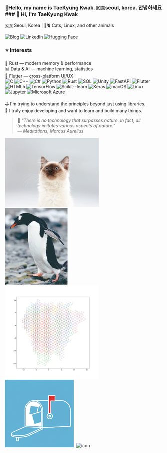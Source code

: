 ### 👋Hello, my name is TaeKyung Kwak. 🇰🇷seoul, korea. 안녕하세요 <br>### 👋 Hi, I'm TaeKyung Kwak  
🇰🇷 Seoul, Korea | 🐧🐈 Cats, Linux, and other animals  

[![Blog](https://img.shields.io/badge/Blog-www.taery.blog-blue?style=flat-square)](https://www.taery.blog)
[![LinkedIn](https://img.shields.io/badge/LinkedIn-kwaktaekyung-blue?style=flat-square&logo=linkedin)](https://www.linkedin.com/in/kwaktaekyung/)
[![Hugging Face](https://img.shields.io/badge/🤗%20Hugging%20Face-Model-yellow)](https://huggingface.co/Taery)

 

### ⭐️ Interests<br>
🦀 Rust — modern memory & performance  
📊 Data & AI — machine learning, statistics  
🚀 Flutter — cross-platform UI/UX  
![C](https://img.shields.io/badge/C-00599C?style=for-the-badge&logo=c&logoColor=white)
![C++](https://img.shields.io/badge/C++-00599C?style=for-the-badge&logo=cplusplus&logoColor=white)
![C#](https://img.shields.io/badge/C%23-239120?style=for-the-badge&logo=csharp&logoColor=white)
![Python](https://img.shields.io/badge/Python-3776AB?style=for-the-badge&logo=python&logoColor=white)
![Rust](https://img.shields.io/badge/Rust-000000?style=for-the-badge&logo=rust&logoColor=white)
![SQL](https://img.shields.io/badge/SQL-4479A1?style=for-the-badge&logo=database&logoColor=white)
![Unity](https://img.shields.io/badge/Unity-000000?style=for-the-badge&logo=unity&logoColor=white)
![FastAPI](https://img.shields.io/badge/FastAPI-009688?style=for-the-badge&logo=fastapi&logoColor=white)
![Flutter](https://img.shields.io/badge/Flutter-02569B?style=for-the-badge&logo=flutter&logoColor=white)
![HTML5](https://img.shields.io/badge/HTML5-E34F26?style=for-the-badge&logo=html5&logoColor=white)
![TensorFlow](https://img.shields.io/badge/TensorFlow-FF6F00?style=for-the-badge&logo=tensorflow&logoColor=white)
![Scikit--learn](https://img.shields.io/badge/Scikit--learn-F7931E?style=for-the-badge&logo=scikitlearn&logoColor=white)
![Keras](https://img.shields.io/badge/Keras-D00000?style=for-the-badge&logo=keras&logoColor=white)
![macOS](https://img.shields.io/badge/macOS-000000?style=for-the-badge&logo=apple&logoColor=white)
![Linux](https://img.shields.io/badge/Linux-FCC624?style=for-the-badge&logo=linux&logoColor=black)
![Jupyter](https://img.shields.io/badge/Jupyter-F37626?style=for-the-badge&logo=jupyter&logoColor=white)
![Microsoft Azure](https://img.shields.io/badge/Microsoft%20Azure-0089D6?logo=msazure&logoColor=white&style=for-the-badge)




⛳︎  I'm trying to understand the principles beyond just using libraries.<br>
👾  I truly enjoy developing and want to learn and build many things.

> 📝 *"There is no technology that surpasses nature. In fact, all technology imitates various aspects of nature."*  
> — *Meditations, Marcus Aurelius*

<img src="assets/cat.png" alt="고양이" width="300"/>&nbsp;&nbsp;<img src="assets/penguin.png" alt="펭귄" width="200"/>&nbsp;&nbsp;<img src="assets/1k_tri.svg" alt="alpaca" width="300"/>&nbsp;&nbsp;<img src="assets/icon_white.png" alt="icon" width="220"/>&nbsp;&nbsp;<img src="assets/notebook.JPG" alt="icon" width="300"/>&nbsp;&nbsp;



